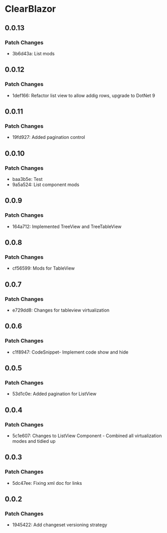 # ClearBlazor

## 0.0.13

### Patch Changes

- 3b6d43a: List mods

## 0.0.12

### Patch Changes

- 1def166: Refactor list view to allow addig rows, upgrade to DotNet 9

## 0.0.11

### Patch Changes

- 19fd927: Added pagination control

## 0.0.10

### Patch Changes

- baa3b5e: Test
- 9a5a524: List component mods

## 0.0.9

### Patch Changes

- 164a712: Implemented TreeView and TreeTableView

## 0.0.8

### Patch Changes

- cf56599: Mods for TableView

## 0.0.7

### Patch Changes

- e729dd8: Changes for tableview virtualization

## 0.0.6

### Patch Changes

- c1f8947: CodeSnippet- Implement code show and hide

## 0.0.5

### Patch Changes

- 53d1c0e: Added pagination for ListView

## 0.0.4

### Patch Changes

- 5c1e607: Changes to ListView Component - Combined all virtualization modes and tidied up

## 0.0.3

### Patch Changes

- 5dc47ee: Fixing xml doc for links

## 0.0.2

### Patch Changes

- 1945422: Add changeset versioning strategy
